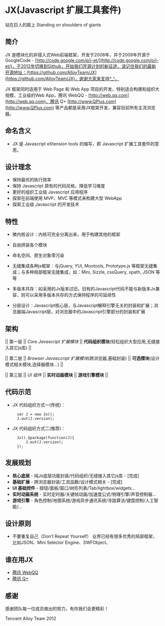 JX(Javascript 扩展工具套件)
===================================================
站在巨人的肩上 Standing on shoulders of giants

## 简介

JX 是模块化的非侵入式Web前端框架，开发于2008年，并于2009年开源于GoogleCode - [http://code.google.com/p/j-et/](http://code.google.com/p/j-et/)，于2012年切换到Github，开始我们开源计划的新征途，请记住我们的最新开源地址：[https://github.com/AlloyTeam/JX](https://github.com/AlloyTeam/JX)，谢谢大家来支持^_^。


JX 框架同时适用于 Web Page 和 Web App 项目的开发，特别适合构建和组织大规模、工业级的Web App，腾讯 WebQQ - [http://web.qq.com](http://web.qq.com)、腾讯 Q+ [http://www.QPlus.com](http://www.QPlus.com) 等产品都是采用JX框架开发，兼容目前所有主流浏览器。

## 命名含义
 * JX 是 Javascript eXtension tools 的缩写，即 Javascript 扩展工具套件的意思。


## 设计理念
 * 保持最优的执行效率
 * 保持 Javascript 原有的代码风格，降低学习难度
 * 更好的组织工业级 Javascript 应用程序
 * 探索在前端使用 MVP、MVC 等模式来构建大型 WebApp
 * 探索工业级 Javascript 的开发技术



## 特性

- 微内核设计：内核可完全分离出来，用于构建其他的框架
  
- 自由拼装各个模块

- 命名空间、原生对象零污染

- 无缝集成各种js框架：与jQuery, YUI, Mootools, Prototype.js 等框架无缝集成；与多种局部框架无缝集成，如：Mini, Sizzle, cssQuery, xpath, JSON 等等
  
- 多版本共存：如采用的Jx版本过旧，旧有的Javascript代码不能与新版本Jx兼容，则可以采用多版本共存的方式保持程序的可延续性

- 分层设计：Javascript核心层，与Javascript解释引擎无关的封装和扩展；浏览器端Javascript层，对浏览器中的Javascript引擎部分的封装和扩展


## 架构

 || 第一层 || *Core Javascript 扩展模块* || **代码组织模块**(轻松组织大型应用,无缝接入其它js库) ||
 
 || 第二层 || *Browser Javasccript 扩展模块*(跨浏览器,基础封装) || **可选模块**(设计模式相关模块,选择器模块...) ||
 
 || 第三层 || *UI 组件* || **实时动画模块** || **游戏引擎模块** ||


## 代码示范
- JX 代码组织方式一(传统)：

		var J = new Jx();
		J.out(J.version);
	
- JX 代码组织方式二(推荐)：

		Jx().$package(function(J){
			J.out(J.version);
		});



## 发展规划
 - **核心底层** - 纯Js底层功能封装/代码组织/无缝接入其它js库 - [完成]
 - **基础扩展** - 跨浏览器封装/工具函数/设计模式相关 - [完成]
 - **UI 基础控件** - 按钮/面板/窗口/树形列表/Tab/lightbox/widgets...
 - **实时动画系统** - 实时定时器/关键帧动画/加速度公式/物理引擎/声音控制器...
 - **游戏引擎** - 角色控制/地图系统/游戏异步通讯系统/寻路算法/键盘控制/人工智能/...
 

## 设计原则
- 不要重复自己（Don’t Repeat Yourself）
业界已经有很多优秀的局部框架，比如JSON、Mini Selector Engine、SWFObject、

## 谁在用JX
- [腾讯 WebQQ](http://web.qq.com)
- [腾讯 Q+](http://www.qplus.com)


## 感谢

感谢团队每一位成员做出的努力，有你我们会更精彩！


Tencent Alloy Team 2012
